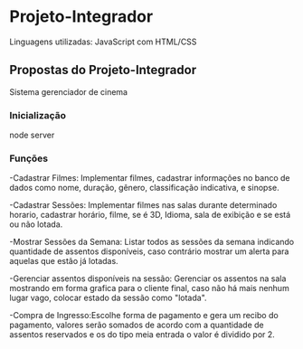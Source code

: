 # Projeto-Integrador

Linguagens utilizadas:
JavaScript com HTML/CSS

## Propostas do Projeto-Integrador
Sistema gerenciador de cinema

### Inicialização

node server

### Funções

-Cadastrar Filmes: Implementar filmes, cadastrar informações no banco de dados como nome, duração, gênero, classificação indicativa, e sinopse. 

-Cadastrar Sessões: Implementar filmes nas salas durante determinado horario, cadastrar horário, filme, se é 3D, Idioma, sala de exibição e se está ou não lotada.

-Mostrar Sessões da Semana: Listar todos as sessões da semana indicando quantidade de assentos disponíveis, caso contrário mostrar um alerta para aquelas que estão já lotadas. 

-Gerenciar assentos disponíveis na sessão: Gerenciar os assentos na sala mostrando em forma grafica para o cliente final, caso não há mais nenhum lugar vago, colocar estado da sessão como "lotada".

-Compra de Ingresso:Escolhe forma de pagamento e gera um recibo do pagamento, valores serão somados de acordo com a quantidade de assentos reservados e os do tipo meia entrada o valor é dividido por 2.

